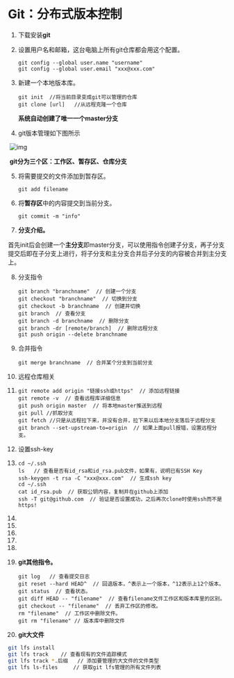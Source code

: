 # Git：分布式版本控制

1. 下载安装**git**

2. 设置用户名和邮箱，这台电脑上所有git仓库都会用这个配置。

   ```git
   git config --global user.name "username"
   git config --global user.email "xxx@xxx.com"
   ```

3. 新建一个本地版本库。

   ```git
   git init  //将当前目录变成git可以管理的仓库
   git clone [url]   //从远程克隆一个仓库
   ```

   **系统自动创建了唯一一个master分支**

4. git版本管理如下图所示

​					![img](https://img-blog.csdnimg.cn/20201223105444452.png?x-oss-process=image/watermark,type_ZmFuZ3poZW5naGVpdGk,shadow_10,text_aHR0cHM6Ly9ibG9nLmNzZG4ubmV0L3FxXzM0OTY0MTk3,size_16,color_FFFFFF,t_70)

​	**git分为三个区：工作区、暂存区、仓库分支**

5. 将需要提交的文件添加到暂存区。

   ```git
   git add filename  
   ```

6. 将**暂存区**中的内容提交到当前分支。

   ```git
   git commit -m "info"
   ```

7. **分支介绍。**

​	首先init后会创建一个**主分支**即master分支，可以使用指令创建子分支，再子分支提交后即在子分支上进行，将子分支和主分支合并后子分支的内容被合并到主分支上。

8. 分支指令

   ``` 
   git branch "branchname"  // 创建一个分支
   git checkout "branchname"  // 切换到分支
   git checkout -b branchname  // 创建并切换
   git branch  // 查看分支
   git branch -d branchname  // 删除分支
   git branch -dr [remote/branch]  // 删除远程分支
   git push origin --delete branchname
   ```

9. 合并指令

   ```git
   git merge branchname  // 合并某个分支到当前分支
   ```

10. 远程仓库相关

11. ```git
    git remote add origin "链接ssh或https"  // 添加远程链接
    git remote -v  // 查看远程库详细信息
    git push origin master  // 将本地master推送到远程
    git pull //抓取分支
    git fetch //只是从远程拉下来，并没有合并，拉下来以后本地分支落后于远程分支
    git branch --set-upstream-to=origin  // 如果上面pull报错，设置远程分支。
    ```

12. 设置ssh-key

13. ```git
    cd ~/.ssh  
    ls   // 查看是否有id_rsa和id_rsa.pub文件，如果有，说明已有SSH Key
    ssh-keygen -t rsa -C "xxx@xxx.com"  // 生成ssh key
    cd ~/.ssh
    cat id_rsa.pub  // 获取公钥内容，复制并在github上添加
    ssh -T git@github.com  // 验证是否设置成功，之后再次clone时使用ssh而不是https!
    ```

14. 

15. 

16. 

17. 

18. 

19. **git其他指令。** 

    ```git
    git log   // 查看提交日志
    git reset --hard HEAD^  // 回退版本，^表示上一个版本，^12表示上12个版本。
    git status  // 查看状态。
    git diff HEAD -- "filename"  // 查看filename文件工作区和版本库里的区别。
    git checkout -- "filename"  // 丢弃工作区的修改。
    rm "filename"  // 工作区中删除文件。
    git rm "filename" // 版本库中删除文件
    ```

20. **git大文件**

```bash
git lfs install
git lfs track    // 查看现有的文件追踪模式
git lfs track *.后缀   // 添加要管理的大文件的文件类型
git lfs ls-files     // 获取git lfs管理的所有文件列表
```























